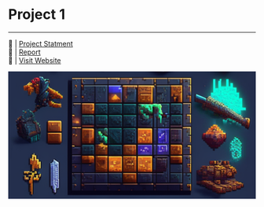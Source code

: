 # Project 1

___________________________________________________________

🔗 | [Project Statment](AI_project.pdf)  <br>
🔗 | [Report](AIReport.pdf)  <br>
🔗 | [Visit Website](https://lucent-lebkuchen-a93af8.netlify.app/)

![Website Screenshot](img/Background/Cave.png)
